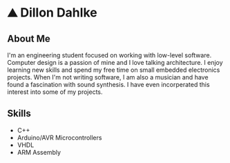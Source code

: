 # :mountain: Dillon Dahlke

## About Me
I'm an engineering student focused on working with low-level software. Computer design is a passion of mine and I love talking architecture. I enjoy learning new skills and spend my free time on small embedded electronics projects. When I'm not writing software, I am also a musician and have found a fascination with sound synthesis. I have even incorperated this interest into some of my projects.

## Skills
* C++
* Arduino/AVR Microcontrollers
* VHDL
* ARM Assembly
